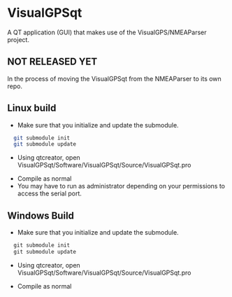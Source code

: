# VisualGPSqt
A QT application (GUI) that makes use of the VisualGPS/NMEAParser project.

## NOT RELEASED YET
In the process of moving the VisualGPSqt from the NMEAParser to its own repo.

## Linux build
 * Make sure that you initialize and update the submodule.
 ```bash
   git submodule init
   git submodule update
 ```
 * Using qtcreator, open VisualGPSqt/Software/VisualGPSqt/Source/VisualGPSqt.pro
 - Compile as normal
 - You may have to run as administrator depending on your permissions to access the serial port.

 ## Windows Build
  * Make sure that you initialize and update the submodule.
 ```bat
   git submodule init
   git submodule update
 ```
 * Using qtcreator, open VisualGPSqt/Software/VisualGPSqt/Source/VisualGPSqt.pro
 - Compile as normal

